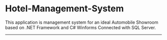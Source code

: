 # Hotel-Management-System
This application is management system for an ideal Automobile Showroom based on .NET Framework and C# Winforms Connected with SQL Server.
<hr>

